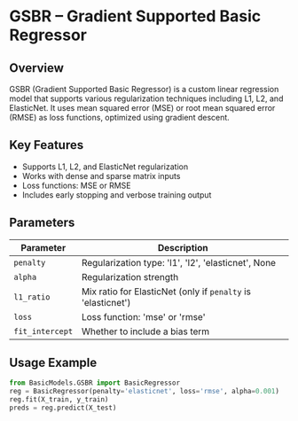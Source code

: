 # GSBR – Gradient Supported Basic Regressor

## Overview
GSBR (Gradient Supported Basic Regressor) is a custom linear regression model that supports various regularization techniques including L1, L2, and ElasticNet. It uses mean squared error (MSE) or root mean squared error (RMSE) as loss functions, optimized using gradient descent.

## Key Features
- Supports L1, L2, and ElasticNet regularization
- Works with dense and sparse matrix inputs
- Loss functions: MSE or RMSE
- Includes early stopping and verbose training output

## Parameters
| Parameter       | Description                                                  |
|-----------------|--------------------------------------------------------------|
| `penalty`       | Regularization type: 'l1', 'l2', 'elasticnet', None          |
| `alpha`         | Regularization strength                                      |
| `l1_ratio`      | Mix ratio for ElasticNet (only if `penalty` is 'elasticnet') |
| `loss`          | Loss function: 'mse' or 'rmse'                               |
| `fit_intercept` | Whether to include a bias term                               |

## Usage Example
```python
from BasicModels.GSBR import BasicRegressor
reg = BasicRegressor(penalty='elasticnet', loss='rmse', alpha=0.001)
reg.fit(X_train, y_train)
preds = reg.predict(X_test)
```
